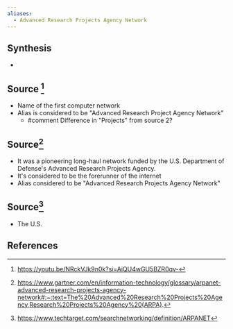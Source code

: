 ```yaml
---
aliases:
  - Advanced Research Projects Agency Network
---
```

## Synthesis
- 
## Source [^1]
- Name of the first computer network
- Alias is considered to be "Advanced Research Project Agency Network"
	- #comment Difference in "Projects" from source 2?

## Source[^2]
- It was a pioneering long-haul network funded by the U.S. Department of Defense's Advanced Research Projects Agency. 
- It's considered to be the forerunner of the internet
- Alias considered to be "Advanced Research Projects Agency Network"

## Source[^3]
- The U.S.
## References

[^1]: https://youtu.be/NRckVJk9n0k?si=AiQU4wGU5BZR0qv-
[^2]: https://www.gartner.com/en/information-technology/glossary/arpanet-advanced-research-projects-agency-network#:~:text=The%20Advanced%20Research%20Projects%20Agency,Research%20Projects%20Agency%20(ARPA).
[^3]: https://www.techtarget.com/searchnetworking/definition/ARPANET